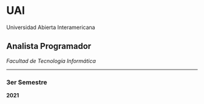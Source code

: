# UAI

Universidad Abierta Interamericana

## Analista Programador

*Facultad de Tecnología Informática*

---

### 3er Semestre

**2021**
